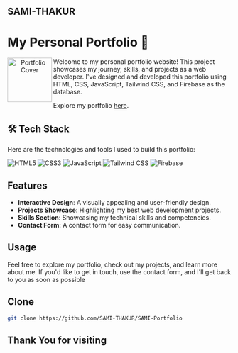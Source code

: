 ## SAMI-THAKUR

# My Personal Portfolio 🚀
<p align="center">
  <img src="https://github.com/SAMI-THAKUR/SAMI-Portfolio/assets/118300788/0e52f16d-9f1c-42a7-8141-3d20855e9be3" alt="Portfolio Cover" width="100px" height="100px" align="left">
</p>
Welcome to my personal portfolio website! This project showcases my journey, skills, and projects as a web developer. I've designed and developed this portfolio using HTML, CSS, JavaScript, Tailwind CSS, and Firebase as the database.

Explore my portfolio [here](https://your-portfolio-url.com).

## 🛠️ Tech Stack

Here are the technologies and tools I used to build this portfolio:

<div align="left">
  <img src="https://img.shields.io/badge/HTML5-E34F26?style=for-the-badge&logo=html5&logoColor=white" alt="HTML5">
  <img src="https://img.shields.io/badge/CSS3-1572B6?style=for-the-badge&logo=css3&logoColor=white" alt="CSS3">
  <img src="https://img.shields.io/badge/JavaScript-F7DF1E?style=for-the-badge&logo=javascript&logoColor=black" alt="JavaScript">
  <img src="https://img.shields.io/badge/Tailwind%20CSS-38B2AC?style=for-the-badge&logo=tailwind-css&logoColor=white" alt="Tailwind CSS">
  <img src="https://img.shields.io/badge/Firebase-FFCA28?style=for-the-badge&logo=firebase&logoColor=black" alt="Firebase">
</div>

## Features

- **Interactive Design**: A visually appealing and user-friendly design.
- **Projects Showcase**: Highlighting my best web development projects.
- **Skills Section**: Showcasing my technical skills and competencies.
- **Contact Form**: A contact form for easy communication.

## Usage

Feel free to explore my portfolio, check out my projects, and learn more about me. If you'd like to get in touch, use the contact form, and I'll get back to you as soon as possible

## Clone

```bash
git clone https://github.com/SAMI-THAKUR/SAMI-Portfolio
```
## Thank You for visiting
